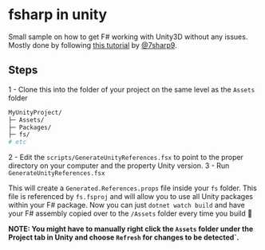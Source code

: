 # fsharp in unity

Small sample on how to get F# working with Unity3D without any issues. Mostly done by following [this tutorial](youtube.com/watch?v=sK6BUkQE5U4) by [@7sharp9](https://github.com/7sharp9).

## Steps
1 - Clone this into the folder of your project on the same level as the `Assets` folder
```bash
MyUnityProject/
├─ Assets/
├─ Packages/
├─ fs/
# etc
```
2 - Edit the `scripts/GenerateUnityReferences.fsx` to point to the proper directory on your computer and the property Unity version.
3 - Run `GenerateUnityReferences.fsx`

This will create a `Generated.References.props` file inside your `fs` folder. This file is referenced by `fs.fsproj` and will allow you to use all Unity packages within your F# package.
Now you can just `dotnet watch build` and have your F# assembly copied over to the `/Assets` folder every time you build 🥳

**NOTE: You might have to manually right click the `Assets` folder under the Project tab in Unity and choose `Refresh` for changes to be detected`.**
